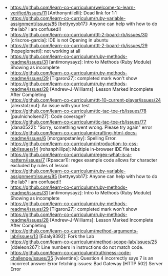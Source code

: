 *
  https://github.com/learn-co-curriculum/welcome-to-learn-verified/issues/11 [Anthonyntilelli]: Dead link for 1:1
*
  https://github.com/learn-co-curriculum/ruby-variable-assignment/issues/85 [bettyeyob17]: Anyone can help with how to do the lab? I am confused!!
*
  https://github.com/learn-co-curriculum/ttt-2-board-rb/issues/30 [criscros-garcia]: IDE is not Opening in ubuntu
*
  https://github.com/learn-co-curriculum/ttt-2-board-rb/issues/29 [hopegiometti]: not working at all
*
  https://github.com/learn-co-curriculum/ruby-methods-readme/issues/31 [antimonysayz]: Intro to Methods (Ruby Module) Showing as incomplete
*
  https://github.com/learn-co-curriculum/ruby-methods-readme/issues/29 [Tigaron27]: completed mark won't show
*
  https://github.com/learn-co-curriculum/ruby-methods-readme/issues/28 [Andrew-J-Williams]: Lesson Marked Incomplete After Completing
*
  https://github.com/learn-co-curriculum/ttt-10-current-player/issues/24 [alexstolznut]: An issue with your test
*
  https://github.com/learn-co-curriculum/tic-tac-toe-rb/issues/78 [paulnicholsen27]: Code coverage?
*
  https://github.com/learn-co-curriculum/tic-tac-toe-rb/issues/77 [dana0522]: "Sorry, something went wrong. Please try again" error 
*
  https://github.com/learn-co-curriculum/crafting-html-docs-readme/issues/6 [morganpstanley]: Spelling Error.
*
  https://github.com/learn-co-curriculum/introduction-to-css-lab/issues/14 [rohanphillips]: Multiple in-browser IDE file tabs
*
  https://github.com/learn-co-curriculum/regex-what-is-a-pattern/issues/7 [Rpascar1]: regex example code allows for character excluded by rules of lesson
*
  https://github.com/learn-co-curriculum/ruby-variable-assignment/issues/85 [bettyeyob17]: Anyone can help with how to do the lab? I am confused!!
*
  https://github.com/learn-co-curriculum/ruby-methods-readme/issues/31 [antimonysayz]: Intro to Methods (Ruby Module) Showing as incomplete
*
  https://github.com/learn-co-curriculum/ruby-methods-readme/issues/29 [Tigaron27]: completed mark won't show
*
  https://github.com/learn-co-curriculum/ruby-methods-readme/issues/28 [Andrew-J-Williams]: Lesson Marked Incomplete After Completing
*
  https://github.com/learn-co-curriculum/method-arguments-lab/issues/13 [Edaly9392]: Fork the Lab
*
  https://github.com/learn-co-curriculum/method-scope-lab/issues/25 [ddeleon267]: Line numbers in instructions do not match code. 
*
  https://github.com/learn-co-curriculum/truthiness-code-challenge/issues/35 [ivalentine]: Question 4 incorrectly says 7 is an incorrect answer
Error fetching issues: Bad Gateway (HTTP 502)
Server Error
